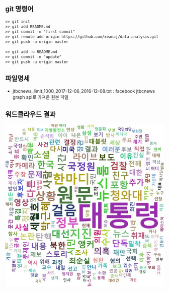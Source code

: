 ## git 명령어

    >> git init
    >> git add README.md
    >> git commit -m "first commit"
    >> git remote add origin https://github.com/xeanaj/data-analysis.git
    >> git push -u origin master

    >> git add -u README.md
    >> git commit -m "update"
    >> git push -u origin master

## 파일명세
* jtbcnews_limit_1000_2017-12-06_2016-12-08.txt : facebook jtbcnews graph api로 가져온 원본 파일

## 워드클라우드 결과
<img src="https://github.com/xeanaj/data-analysis/blob/master/jtbcnews_wordcloud.jpg" />
